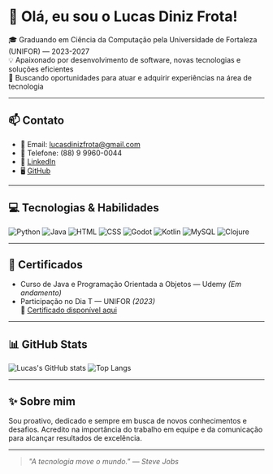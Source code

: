 # 👋 Olá, eu sou o Lucas Diniz Frota!

🎓 Graduando em Ciência da Computação pela Universidade de Fortaleza (UNIFOR) — 2023-2027  
💡 Apaixonado por desenvolvimento de software, novas tecnologias e soluções eficientes  
🎯 Buscando oportunidades para atuar e adquirir experiências na área de tecnologia

---

## 📫 Contato

- 📧 Email: [lucasdinizfrota@gmail.com](mailto:lucasdinizfrota@gmail.com)
- 📱 Telefone: (88) 9 9960-0044
- 💼 [LinkedIn](#) <!-- Se quiser, posso adicionar se você passar o link -->
- 🖥️ [GitHub](https://github.com/lucasDinizF)

---

## 💻 Tecnologias & Habilidades

![Python](https://img.shields.io/badge/Python-3776AB?style=for-the-badge&logo=python&logoColor=white)
![Java](https://img.shields.io/badge/Java-ED8B00?style=for-the-badge&logo=java&logoColor=white)
![HTML](https://img.shields.io/badge/HTML-E34F26?style=for-the-badge&logo=html5&logoColor=white)
![CSS](https://img.shields.io/badge/CSS-1572B6?style=for-the-badge&logo=css3&logoColor=white)
![Godot](https://img.shields.io/badge/Godot-478CBF?style=for-the-badge&logo=godot-engine&logoColor=white)
![Kotlin](https://img.shields.io/badge/Kotlin-0095D5?style=for-the-badge&logo=kotlin&logoColor=white)
![MySQL](https://img.shields.io/badge/MySQL-4479A1?style=for-the-badge&logo=mysql&logoColor=white)
![Clojure](https://img.shields.io/badge/Clojure-5881D8?style=for-the-badge&logo=clojure&logoColor=white)

---

## 📜 Certificados

- Curso de Java e Programação Orientada a Objetos — Udemy *(Em andamento)*
- Participação no Dia T — UNIFOR *(2023)*  
  📄 [Certificado disponível aqui](https://drive.google.com/file/d/1Cbh8gcSZcGPUC_vJW048i21vHbh_Ab5u/view?usp=sharing)

---

## 📊 GitHub Stats

![Lucas's GitHub stats](https://github-readme-stats.vercel.app/api?username=lucasDinizF&show_icons=true&theme=dracula)
![Top Langs](https://github-readme-stats.vercel.app/api/top-langs/?username=lucasDinizF&layout=compact&theme=dracula)

---

## ✨ Sobre mim

Sou proativo, dedicado e sempre em busca de novos conhecimentos e desafios. Acredito na importância do trabalho em equipe e da comunicação para alcançar resultados de excelência.

---

> _"A tecnologia move o mundo." — Steve Jobs_

